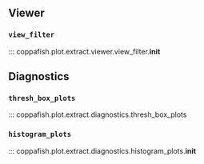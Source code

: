 ## Viewer
### `view_filter`
::: coppafish.plot.extract.viewer.view_filter.__init__

## Diagnostics
### `thresh_box_plots`
::: coppafish.plot.extract.diagnostics.thresh_box_plots

### `histogram_plots`
::: coppafish.plot.extract.diagnostics.histogram_plots.__init__